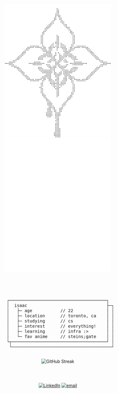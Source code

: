 <div align="center">
  <img src="assets/braille-light.svg#gh-light-mode-only" width="350" alt="braille art" />
  <img src="assets/braille-dark.svg#gh-dark-mode-only" width="350" alt="braille art" />
  
<br></br><br></br>
<samp>
┌──────────────────────────────────────┐<br>
&nbsp;&nbsp;│&nbsp;&nbsp;isaac&nbsp;&nbsp;&nbsp;&nbsp;&nbsp;&nbsp;&nbsp;&nbsp;&nbsp;&nbsp;&nbsp;&nbsp;&nbsp;&nbsp;&nbsp;&nbsp;&nbsp;&nbsp;&nbsp;&nbsp;&nbsp;&nbsp;&nbsp;&nbsp;&nbsp;&nbsp;&nbsp;&nbsp;&nbsp;&nbsp;&nbsp;├─┐<br>
&nbsp;&nbsp;│&nbsp;&nbsp;&nbsp;├─&nbsp;age&nbsp;&nbsp;&nbsp;&nbsp;&nbsp;&nbsp;&nbsp;&nbsp;&nbsp;&nbsp;&nbsp;//&nbsp;22&nbsp;&nbsp;&nbsp;&nbsp;&nbsp;&nbsp;&nbsp;&nbsp;&nbsp;&nbsp;&nbsp;&nbsp;&nbsp;│&nbsp;│<br>
&nbsp;&nbsp;│&nbsp;&nbsp;&nbsp;├─&nbsp;location&nbsp;&nbsp;&nbsp;&nbsp;&nbsp;&nbsp;//&nbsp;toronto,&nbsp;ca&nbsp;&nbsp;&nbsp;&nbsp;│&nbsp;│<br>
&nbsp;&nbsp;│&nbsp;&nbsp;&nbsp;├─&nbsp;studying&nbsp;&nbsp;&nbsp;&nbsp;&nbsp;&nbsp;//&nbsp;cs&nbsp;&nbsp;&nbsp;&nbsp;&nbsp;&nbsp;&nbsp;&nbsp;&nbsp;&nbsp;&nbsp;&nbsp;&nbsp;│&nbsp;│<br>
&nbsp;&nbsp;│&nbsp;&nbsp;&nbsp;├─&nbsp;interest&nbsp;&nbsp;&nbsp;&nbsp;&nbsp;&nbsp;//&nbsp;everything!&nbsp;&nbsp;&nbsp;&nbsp;│&nbsp;│<br>
&nbsp;&nbsp;│&nbsp;&nbsp;&nbsp;├─&nbsp;learning&nbsp;&nbsp;&nbsp;&nbsp;&nbsp;&nbsp;//&nbsp;infra&nbsp;:>&nbsp;&nbsp;&nbsp;&nbsp;&nbsp;&nbsp;&nbsp;│&nbsp;│<br>
&nbsp;&nbsp;│&nbsp;&nbsp;&nbsp;└─&nbsp;fav&nbsp;anime&nbsp;&nbsp;&nbsp;&nbsp;&nbsp;//&nbsp;steins;gate&nbsp;&nbsp;&nbsp;&nbsp;│&nbsp;│<br>
&nbsp;&nbsp;└┬─────────────────────────────────────┘&nbsp;│<br>
&nbsp;&nbsp;&nbsp;└───────────────────────────────────────┘
</samp>
<br></br>

<div align="center">
  <picture>
    <source media="(prefers-color-scheme: dark)"
            srcset="https://streak-stats.demolab.com?user=akuwuh&theme=transparent&hide_border=false&date_format=n%2Fj%5B%2FY%5D&currStreakLabel=FFFFFF&currStreakNum=FFFFFF&ring=FFFFFF&sideNums=FFFFFF&sideLabels=FFFFFF&dates=EBEBEB8F&v=3">
    <source media="(prefers-color-scheme: light)"
            srcset="https://streak-stats.demolab.com?user=akuwuh&theme=transparent&hide_border=false&date_format=n%2Fj%5B%2FY%5D&currStreakLabel=111111&currStreakNum=111111&ring=111111&sideNums=111111&sideLabels=111111&dates=555555&v=3">
    <img width="45%" alt="GitHub Streak"
         src="https://streak-stats.demolab.com?user=akuwuh&theme=transparent&hide_border=false&date_format=n%2Fj%5B%2FY%5D&v=3">
  </picture>
</div>



<!-- 
<img align="center" width="45%" src="https://streak-stats.demolab.com?user=akuwuh&theme=transparent&hide_border=false&date_format=n%2Fj%5B%2FY%5D&currStreakLabel=FFFFFF&fire=FFFFFF&ring=FFFFFF&currStreakNum=FFFFFF&sideNums=FFFFFF&sideLabels=FFFFFF&dates=EBEBEB8F#gh-dark-mode-only"/>  -->

<!-- <img align="center" width="45%" src="https://streak-stats.demolab.com?user=akuwuh&theme=transparent&hide_border=false&date_format=n%2Fj%5B%2FY%5D&currStreakLabel=111111&currStreakNum=111111&ring=111111&sideNums=111111&sideLabels=111111&dates=555555#gh-light-mode-only"/> -->

<br clear="both"><br/>

[![LinkedIn](https://img.shields.io/badge/LinkedIn-%230077B5.svg?logo=linkedin&logoColor=white)](https://linkedin.com/in/isaacnng) 
[![email](https://img.shields.io/badge/Email-D14836?logo=gmail&logoColor=white)](mailto:isaacnguyen0201@gmail.com)
</div>




  
<!--
<details>
  <summary>📕 Blog Posts</summary>
  <br />
</details>
</div>
-->




